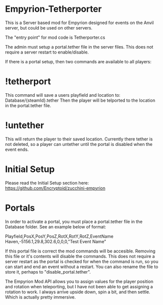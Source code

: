 # Empyrion-Tetherporter

This is a Server based mod for Empyrion designed for events on the Anvil server, but could be used on other servers.

The "entry point" for mod code is Tetherporter.cs

The admin must setup a portal.tether file in the server files. This does not require a server restart to enable/disable.

If there is a portal setup, then two commands are available to all players:

# !tetherport 
This command will save a users playfield and location to: Database/{steamId}.tether
Then the player will be telported to the location in the portal.tether file.

# !untether
This will return the player to their saved location. Currently there tether is not deleted, so a player can untether until the portal is disabled when the event ends.

# Initial Setup
Please read the Initial Setup section here: https://github.com/Encryptoid/zucchini-empyrion

# Portals
In order to activate a portal, you must place a portal.tether file in the Database folder.
See an example below of format:

Playfield,PosX,PosY,PosZ,RotX,RotY,RotZ,EventName
Haven,-5156.1,29.8,302.6,0,0,0,"Test Event Name"

If this portal file is correct the mod commands will be accesible. Removing this file or it's contents will disable the commands. This does not require a server restart as the portal is checked for when the command is run, so you can start and end an event without a restart. You can also rename the file to store it, perhaps to "disable_portal.tether".

The Empyrion Mod API allows you to assign values for the player position and rotation when teleporting, but I have not been able to get assigning a rotation to work. I always arrive upside down, spin a bit, and then settle. Which is actually pretty immersive.




